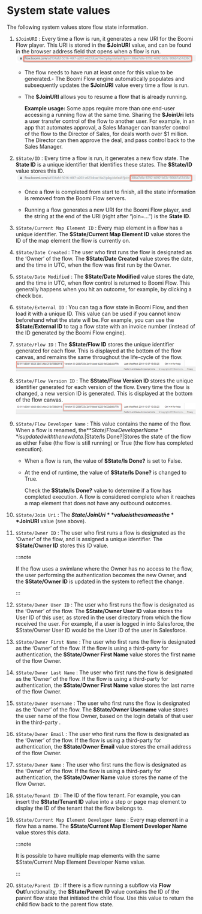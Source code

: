 # System state values

<head>
  <meta name="guidename" content="Flow"/>
  <meta name="context" content="GUID-0e184acc-ec85-4922-b06b-07a5d6966fa0"/>
</head>


The following system values store flow state information.

1.  `$JoinURI` : Every time a flow is run, it generates a new URI for the Boomi Flow player. This URI is stored in the **$JoinURI** value, and can be found in the browser address field that opens when a flow is run. ![The JoinURI value](../Images/img-flo-Values_URI_d5611e41-d9c0-4ace-8721-6cd327cff835.png) <br />
    -   The flow needs to have run at least once for this value to be generated.-   The Boomi Flow engine automatically populates and subsequently updates the **$JoinURI** value every time a flow is run.

    -   The **$JoinURI** allows you to resume a flow that is already running.


        **Example usage:** Some apps require more than one end-user accessing a running flow at the same time. Sharing the **$JoinUri** lets a user transfer control of the flow to another user. For example, in an app that automates approval, a Sales Manager can transfer control of the flow to the Director of Sales, for deals worth over $1 million. The Director can then approve the deal, and pass control back to the Sales Manager.

2. `$State/ID` : Every time a flow is run, it generates a new flow state. The **State ID** is a unique identifier that identifies these states. The **$State/ID** value stores this ID. ![The State ID value](../Images/img-flo-Values_JoinURI_3d1907e8-eff1-4351-a1f9-fc3fd24e609c.png)

    -   Once a flow is completed from start to finish, all the state information is removed from the Boomi Flow servers.

   -   Running a flow generates a new URI for the Boomi Flow player, and the string at the end of the URI \(right after “join=…”\) is the **State ID**.

3. `$State/Current Map Element ID` : Every map element in a flow has a unique identifier. The **$State/Current Map Element ID** value stores the ID of the map element the flow is currently on.

4. `$State/Date Created` : The user who first runs the flow is designated as the ‘Owner’ of the flow. The **$State/Date Created**  value stores the date, and the time in UTC, when the flow was first run by the Owner.
5. `$State/Date Modified` : The **$State/Date Modified** value stores the date, and the time in UTC, when flow control is returned to Boomi Flow. This generally happens when you hit an outcome, for example, by clicking a check box.

6. `$State/External ID` : You can tag a flow state in Boomi Flow, and then load it with a unique ID. This value can be used if you cannot know beforehand what the state will be. For example, you can use the **$State/External ID** to tag a flow state with an invoice number \(instead of the ID generated by the Boomi Flow engine\).

7. `$State/Flow ID` : The **$State/Flow ID** stores the unique identifier generated for each flow. This is displayed at the bottom of the flow canvas, and remains the same throughout the life-cycle of the flow.![The Flow ID value](../Images/img-flo-Values_FlowID_ab5f3781-1d53-4a20-be4c-d481afd1346d.png)

8. `$State/Flow Version ID` : The **$State/Flow Version ID** stores the unique identifier generated for each version of the flow. Every time the flow is changed, a new version ID is generated. This is displayed at the bottom of the flow canvas.![The Flow Version ID value](../Images/img-flo-Values_VersionID_f41c48ca-d941-4063-8986-e82bb13fc77f.png)

9. `$State/Flow Developer Name` : This value contains the name of the flow. When a flow is renamed, the**$State/Flow Developer Name**is updated with the new data. 
|$State/Is Done?|Stores the state of the flow as either False \(the flow is still running\) or True \(the flow has completed execution\).   
   -   When a flow is run, the value of **$State/Is Done?** is set to False.

   -   At the end of runtime, the value of **$State/Is Done?** is changed to True.


        Check the **$State/Is Done?** value to determine if a flow has completed execution. A flow is considered complete when it reaches a map element that does not have any outbound outcomes.

10. `$State/Join Uri` : The **$State/Join Uri** value is the same as the **$JoinURI** value \(see above\).


11. `$State/Owner ID` : The user who first runs a flow is designated as the ‘Owner’ of the flow, and is assigned a unique identifier. The **$State/Owner ID** stores this ID value. 
    
    :::note

    If the flow uses a swimlane where the Owner has no access to the flow, the user performing the authentication becomes the new Owner, and the **$State/Owner ID** is updated in the system to reflect the change.

    :::

12. `$State/Owner User ID` : The user who first runs the flow is designated as the ‘Owner’ of the flow. The  **$State/Owner User ID**  value stores the User ID of this user, as stored in the user directory from which the flow received the user. For example, if a user is logged in into Salesforce, the $State/Owner User ID would be the User ID of the user in Salesforce.

13. `$State/Owner First Name` : The user who first runs the flow is designated as the ‘Owner’ of the flow. If the flow is using a third-party for authentication, the **$State/Owner First Name** value stores the first name of the flow Owner.

14. `$State/Owner Last Name` : The user who first runs the flow is designated as the ‘Owner’ of the flow. If the flow is using a third-party for authentication, the **$State/Owner First Name** value stores the last name of the flow Owner.

 15. `$State/Owner Username` : The user who first runs the flow is designated as the ‘Owner’ of the flow. The **$State/Owner Username** value stores the user name of the flow Owner, based on the login details of that user in the third-party .
    
16. `$State/Owner Email` : The user who first runs the flow is designated as the ‘Owner’ of the flow. If the flow is using a third-party for authentication, the **$State/Owner Email** value stores the email address of the flow Owner.
    
17. `$State/Owner Name` : The user who first runs the flow is designated as the ‘Owner’ of the flow. If the flow is using a third-party for authentication, the **$State/Owner Name** value stores the name of the flow Owner.
    
18. `$State/Tenant ID` : The ID of the flow tenant. For example, you can insert the **$State/Tenant ID** value into a step or page map element to display the ID of the tenant that the flow belongs to.
    
19. `$State/Current Map Element Developer Name` : Every map element in a flow has a name. The **$State/Current Map Element Developer Name** value stores this data. 
    
    :::note
    
    It is possible to have multiple map elements with the same $State/Current Map Element Developer Name value.

    :::


20. `$State/Parent ID` : If there is a flow running a subflow via **Flow Out**functionality, the **$State/Parent ID** value contains the ID of the parent flow state that initiated the child flow. Use this value to return the child flow back to the parent flow state.